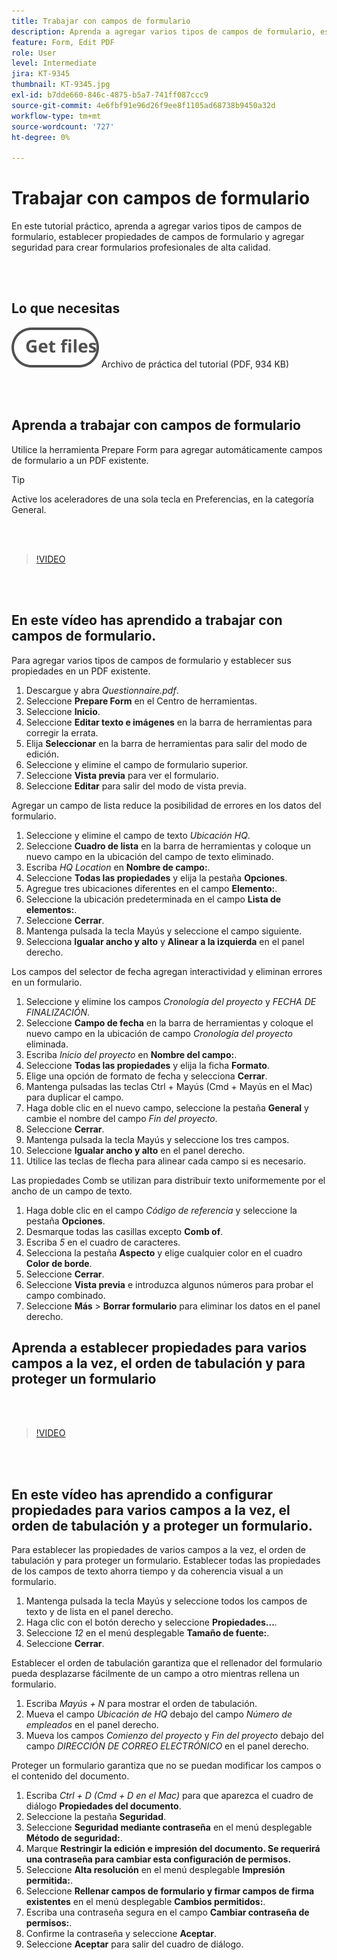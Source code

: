 ```yaml
---
title: Trabajar con campos de formulario
description: Aprenda a agregar varios tipos de campos de formulario, establecer propiedades de campos de formulario y agregar seguridad para crear formularios profesionales de alta calidad
feature: Form, Edit PDF
role: User
level: Intermediate
jira: KT-9345
thumbnail: KT-9345.jpg
exl-id: b7dde660-846c-4875-b5a7-741ff087ccc9
source-git-commit: 4e6fbf91e96d26f9ee8f1105ad68738b9450a32d
workflow-type: tm+mt
source-wordcount: '727'
ht-degree: 0%

---
```


# Trabajar con campos de formulario

En este tutorial práctico, aprenda a agregar varios tipos de campos de formulario, establecer propiedades de campos de formulario y agregar seguridad para crear formularios profesionales de alta calidad.

<br> 

## Lo que necesitas

[![Obtener archivo](../assets/Getfiles.svg)](../assets/Questionnaire.pdf)
Archivo de práctica del tutorial (PDF, 934 KB)

<br> 

## Aprenda a trabajar con campos de formulario

Utilice la herramienta Prepare Form para agregar automáticamente campos de formulario a un PDF existente.

>[!TIP]
>
>Active los aceleradores de una sola tecla en Preferencias, en la categoría General.

<br> 

>[!VIDEO](https://video.tv.adobe.com/v/340084?quality=12&learn=on&hidetitle=true)

<br> 

## En este vídeo has aprendido a trabajar con campos de formulario.

Para agregar varios tipos de campos de formulario y establecer sus propiedades en un PDF existente.

1. Descargue y abra *Questionnaire.pdf*.
1. Seleccione **Prepare Form** en el Centro de herramientas.
1. Seleccione **Inicio**.
1. Seleccione **Editar texto e imágenes** en la barra de herramientas para corregir la errata.
1. Elija **Seleccionar** en la barra de herramientas para salir del modo de edición.
1. Seleccione y elimine el campo de formulario superior.
1. Seleccione **Vista previa** para ver el formulario.
1. Seleccione **Editar** para salir del modo de vista previa.

Agregar un campo de lista reduce la posibilidad de errores en los datos del formulario.

1. Seleccione y elimine el campo de texto *Ubicación HQ*.
1. Seleccione **Cuadro de lista** en la barra de herramientas y coloque un nuevo campo en la ubicación del campo de texto eliminado.
1. Escriba *HQ Location* en **Nombre de campo:**.
1. Seleccione **Todas las propiedades** y elija la pestaña **Opciones**.
1. Agregue tres ubicaciones diferentes en el campo **Elemento:**.
1. Seleccione la ubicación predeterminada en el campo **Lista de elementos:**.
1. Seleccione **Cerrar**.
1. Mantenga pulsada la tecla Mayús y seleccione el campo siguiente.
1. Selecciona **Igualar ancho y alto** y **Alinear a la izquierda** en el panel derecho.

Los campos del selector de fecha agregan interactividad y eliminan errores en un formulario.

1. Seleccione y elimine los campos *Cronología del proyecto* y *FECHA DE FINALIZACIÓN*.
1. Seleccione **Campo de fecha** en la barra de herramientas y coloque el nuevo campo en la ubicación de campo *Cronología del proyecto* eliminada.
1. Escriba *Inicio del proyecto* en **Nombre del campo:**.
1. Seleccione **Todas las propiedades** y elija la ficha **Formato**.
1. Elige una opción de formato de fecha y selecciona **Cerrar**.
1. Mantenga pulsadas las teclas Ctrl + Mayús (Cmd + Mayús en el Mac) para duplicar el campo.
1. Haga doble clic en el nuevo campo, seleccione la pestaña **General** y cambie el nombre del campo *Fin del proyecto*.
1. Seleccione **Cerrar**.
1. Mantenga pulsada la tecla Mayús y seleccione los tres campos.
1. Seleccione **Igualar ancho y alto** en el panel derecho.
1. Utilice las teclas de flecha para alinear cada campo si es necesario.

Las propiedades Comb se utilizan para distribuir texto uniformemente por el ancho de un campo de texto.

1. Haga doble clic en el campo *Código de referencia* y seleccione la pestaña **Opciones**.
1. Desmarque todas las casillas excepto **Comb of**.
1. Escriba *5* en el cuadro de caracteres.
1. Selecciona la pestaña **Aspecto** y elige cualquier color en el cuadro **Color de borde**.
1. Seleccione **Cerrar**.
1. Seleccione **Vista previa** e introduzca algunos números para probar el campo combinado.
1. Seleccione **Más** > **Borrar formulario** para eliminar los datos en el panel derecho.

## Aprenda a establecer propiedades para varios campos a la vez, el orden de tabulación y para proteger un formulario

<br> 

>[!VIDEO](https://video.tv.adobe.com/v/340096?hidetitle=true)

<br> 

## En este vídeo has aprendido a configurar propiedades para varios campos a la vez, el orden de tabulación y a proteger un formulario.

Para establecer las propiedades de varios campos a la vez, el orden de tabulación y para proteger un formulario. Establecer todas las propiedades de los campos de texto ahorra tiempo y da coherencia visual a un formulario.

1. Mantenga pulsada la tecla Mayús y seleccione todos los campos de texto y de lista en el panel derecho.
1. Haga clic con el botón derecho y seleccione **Propiedades...**.
1. Seleccione *12* en el menú desplegable **Tamaño de fuente:**.
1. Seleccione **Cerrar**.

Establecer el orden de tabulación garantiza que el rellenador del formulario pueda desplazarse fácilmente de un campo a otro mientras rellena un formulario.

1. Escriba *Mayús + N* para mostrar el orden de tabulación.
1. Mueva el campo *Ubicación de HQ* debajo del campo *Número de empleados* en el panel derecho.
1. Mueva los campos *Comienzo del proyecto* y *Fin del proyecto* debajo del campo *DIRECCIÓN DE CORREO ELECTRÓNICO* en el panel derecho.

Proteger un formulario garantiza que no se puedan modificar los campos o el contenido del documento.

1. Escriba *Ctrl + D (Cmd + D en el Mac)* para que aparezca el cuadro de diálogo **Propiedades del documento**.
1. Seleccione la pestaña **Seguridad**.
1. Seleccione **Seguridad mediante contraseña** en el menú desplegable **Método de seguridad:**.
1. Marque **Restringir la edición e impresión del documento. Se requerirá una contraseña para cambiar esta configuración de permisos.**
1. Seleccione **Alta resolución** en el menú desplegable **Impresión permitida:**.
1. Seleccione **Rellenar campos de formulario y firmar campos de firma existentes** en el menú desplegable **Cambios permitidos:**.
1. Escriba una contraseña segura en el campo **Cambiar contraseña de permisos:**.
1. Confirme la contraseña y seleccione **Aceptar**.
1. Seleccione **Aceptar** para salir del cuadro de diálogo.
